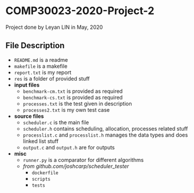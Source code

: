 # COMP30023-2020-Project-2
Project done by Leyan LIN in May, 2020

## File Description
- `README.md` is a readme
- `makefile` is a makefile
- `report.txt` is my report
- `res` is a folder of provided stuff
- **input files**
  - `benchmark-cm.txt` is provided as required
  - `benchmark-cs.txt` is provided as required
  - `processes.txt` is the test given in description
  - `processes2.txt` is my own test case
- **source files**
  - `scheduler.c` is the main file
  - `scheduler.h` contains scheduling, allocation, processes related stuff
  - `processlist.c` and `processlist.h` manages the data types and does linked list stuff
  - `output.c` and `output.h` are for outputs
- **misc**
  - `runner.py` is a comparator for different algorithms
  - *from github.com/joshcarp/scheduler_tester*
    - `dockerfile`
    - `scripts`
    - `tests`